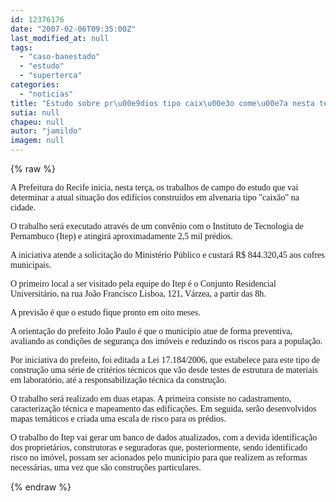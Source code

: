 ```yaml
---
id: 12376176
date: "2007-02-06T09:35:00Z"
last_modified_at: null
tags:
  - "caso-banestado"
  - "estudo"
  - "superterca"
categories:
  - "noticias"
title: "Estudo sobre pr\u00e9dios tipo caix\u00e3o come\u00e7a nesta ter\u00e7a"
sutia: null
chapeu: null
autor: "jamildo"
imagem: null
---
```

{% raw %}
<p><span style="font-family: Verdana;">A Prefeitura do Recife inicia, nesta ter&ccedil;a, os trabalhos de campo do estudo que vai determinar a atual situa&ccedil;&atilde;o dos edif&iacute;cios constru&iacute;dos em alvenaria tipo "caix&atilde;o" na cidade. </span></p>
<p><span style="font-family: Verdana;">O trabalho ser&aacute; executado atrav&eacute;s de um conv&ecirc;nio com o Instituto de Tecnologia de Pernambuco (Itep) e atingir&aacute; aproximadamente 2,5 mil pr&eacute;dios. </span></p>
<p><span style="font-family: Verdana;">A iniciativa atende a solicita&ccedil;&atilde;o do Minist&eacute;rio P&uacute;blico e custar&aacute; R$ 844.320,45 aos cofres municipais.</span></p>
<p><span style="font-family: Verdana;">O primeiro local a ser visitado pela equipe do Itep &eacute; o Conjunto Residencial Universit&aacute;rio, na rua Jo&atilde;o Francisco Lisboa, 121, V&aacute;rzea, a partir das 8h.</span></p>
<p><span style="font-family: Verdana;">A previs&atilde;o &eacute; que o estudo fique pronto em oito meses. </span></p>
<p><span style="font-family: Verdana;">A orienta&ccedil;&atilde;o do prefeito Jo&atilde;o Paulo &eacute; que o munic&iacute;pio atue de forma preventiva, avaliando as condi&ccedil;&otilde;es de seguran&ccedil;a dos im&oacute;veis e reduzindo os riscos para a popula&ccedil;&atilde;o. </span></p>
<p><span style="font-family: Verdana;">Por iniciativa do prefeito, foi editada a Lei 17.184/2006, que estabelece para este tipo de constru&ccedil;&atilde;o uma s&eacute;rie de crit&eacute;rios t&eacute;cnicos que v&atilde;o desde testes de estrutura de materiais em laborat&oacute;rio, at&eacute; a responsabiliza&ccedil;&atilde;o t&eacute;cnica da constru&ccedil;&atilde;o.</span></p>
<p><span style="font-family: Verdana;">O trabalho ser&aacute; realizado em duas etapas. A primeira consiste no cadastramento, caracteriza&ccedil;&atilde;o t&eacute;cnica e mapeamento das edifica&ccedil;&otilde;es. Em seguida, ser&atilde;o desenvolvidos mapas tem&aacute;ticos e criada uma escala de risco para os pr&eacute;dios. </span></p>
<p><span style="font-family: Verdana;">O trabalho do Itep vai gerar um banco de dados atualizados, com a devida identifica&ccedil;&atilde;o dos propriet&aacute;rios, construtoras e seguradoras que, posteriormente, sendo identificado risco no im&oacute;vel, possam ser acionados pelo munic&iacute;pio para que realizem as reformas necess&aacute;rias, uma vez que s&atilde;o constru&ccedil;&otilde;es particulares.<br /></span></p>
{% endraw %}